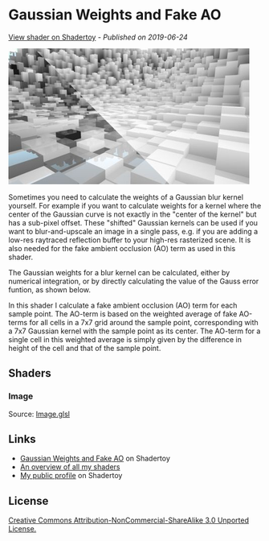 ﻿# Gaussian Weights and Fake AO
[View shader on Shadertoy](https://www.shadertoy.com/view/Wtj3Wc) - _Published on 2019-06-24_ 

![thumbnail](./thumbnail.jpg)


Sometimes you need to calculate the weights of a Gaussian blur kernel
yourself. For example if you want to calculate weights for a kernel where
the center of the Gaussian curve is not exactly in the "center of the
kernel" but has a sub-pixel offset. These "shifted" Gaussian kernels can be
used if you want to blur-and-upscale an image in a single pass, e.g. if you
are adding a low-res raytraced reflection buffer to your high-res
rasterized scene. It is also needed for the fake ambient occlusion (AO)
term as used in this shader.

The Gaussian weights for a blur kernel can be calculated, either by
numerical integration, or by directly calculating the value of the Gauss
error funtion, as shown below.

In this shader I calculate a fake ambient occlusion (AO) term for each
sample point. The AO-term is based on the weighted average of fake AO-terms
for all cells in a 7x7 grid around the sample point, corresponding with a
7x7 Gaussian kernel with the sample point as its center. The AO-term for
a single cell in this weighted average is simply given by the difference in
height of the cell and that of the sample point.


## Shaders

### Image

Source: [Image.glsl](./Image.glsl)

## Links
* [Gaussian Weights and Fake AO](https://www.shadertoy.com/view/Wtj3Wc) on Shadertoy
* [An overview of all my shaders](https://reindernijhoff.net/shadertoy/)
* [My public profile](https://www.shadertoy.com/user/reinder) on Shadertoy

## License

[Creative Commons Attribution-NonCommercial-ShareAlike 3.0 Unported License.](https://creativecommons.org/licenses/by-nc-sa/3.0/)
